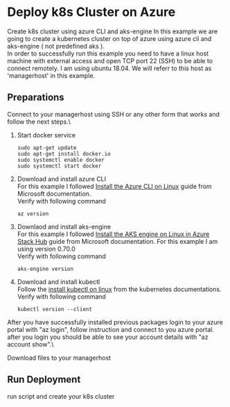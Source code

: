 # Deploy k8s Cluster on Azure
Create k8s cluster using azure CLI and aks-engine
In this example we are going to create a kubernetes cluster on top of azure using azure cli and aks-engine ( not predefined aks ).\
In order to successfully run this example you need to have a linux host machine with external access and open TCP port 22 (SSH) to be able to connect remotely. I am using ubuntu 18.04. We will referr to this host as 'managerhost' in this example.

## Preparations
Connect to your managerhost using SSH or any other form that works and follow the next steps.\
1. Start docker service
    ``` 
    sudo apt-get update 
    sudo apt-get install docker.io 
    sudo systemctl enable docker 
    sudo systemctl start docker 
    ```
2. Download and install azure CLI\
    For this example I followed [Install the Azure CLI on Linux](https://docs.microsoft.com/en-us/cli/azure/install-azure-cli-linux?pivots=apt) guide from Microsoft documentation.\
    Verify with following command
    ```
    az version
    ```

3. Downlaod and install aks-engine\
    For this example I followed [Install the AKS engine on Linux in Azure Stack Hub](https://docs.microsoft.com/en-us/azure-stack/user/azure-stack-kubernetes-aks-engine-deploy-linux?view=azs-2206) guide from Microsoft documentation. For this example I am using version 0.70.0\
    Verify with following command
    ```
    aks-engine version
    ```

4. Download and install kubectl\
    Follow the [install kubectl on linux](https://kubernetes.io/docs/tasks/tools/install-kubectl-linux/) from the kubernetes documentations.\
    Verify with following command
    ```
    kubectl version --client
    ```

After you have successfully installed previous packages login to your azure portal with "az login", follow instruction and connect to you azure portal. after you login you should be able to see your account details with "az account show".\

Download files to your managerhost 

## Run Deployment
run script and create your k8s cluster
